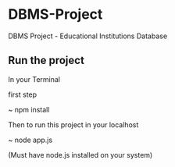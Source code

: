 # DBMS-Project
DBMS Project - Educational Institutions Database

## Run the project

In your Terminal

first step

~ npm install

Then to run this project in your localhost

~ node app.js

(Must have node.js installed on your system)
